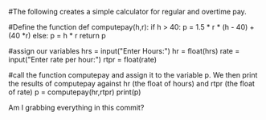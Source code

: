 #The following creates a simple calculator for regular and overtime pay.

#Define the function
def computepay(h,r):
    if h > 40:
        p = 1.5 * r * (h - 40) + (40 *r)
    else:
        p = h * r
    return p

#assign our variables 
hrs = input("Enter Hours:")
hr = float(hrs)
rate = input("Enter rate per hour:")
rtpr = float(rate)

#call the function computepay and assign it to the variable p.  We then print the results of computepay against hr (the float of hours) and rtpr (the float of rate)
p = computepay(hr,rtpr)
print(p)



Am I grabbing everything in this commit?
